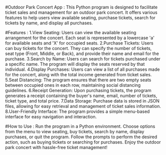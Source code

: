 #Outdoor Park Concert App :
This Python program is designed to facilitate ticket sales and management for an outdoor park concert. It offers various features to help users view available seating, purchase tickets, search for tickets by name, and display all purchases.

#Features :
1.View Seating: Users can view the available seating arrangement for the concert. Each seat is represented by a lowercase 'a' for available seats and 'X' for occupied seats.
2.Purchase Tickets: Users can buy tickets for the concert. They can specify the number of tickets, seat type (Front, Middle, or Back), and provide their name and email for the purchase.
3.Search by Name: Users can search for tickets purchased under a specific name. The program will display the seats reserved by that individual.
4.Display Purchases: Users can view a list of all purchases made for the concert, along with the total income generated from ticket sales.
5.Seat Distancing: The program ensures that there are two empty seats between occupied ones in each row, maintaining social distancing guidelines.
6.Receipt Generation: Upon purchasing tickets, the program generates a receipt containing the buyer's name, email, number of tickets, ticket type, and total price.
7.Data Storage: Purchase data is stored in JSON files, allowing for easy retrieval and management of ticket sales information.
8.User-Friendly Interface: The program provides a simple menu-based interface for easy navigation and interaction.

#How to Use :
Run the program in a Python environment.
Choose options from the menu to view seating, buy tickets, search by name, display purchases, or quit the program.
Follow the prompts to perform the desired action, such as buying tickets or searching for purchases.
Enjoy the outdoor park concert with hassle-free ticket management!
